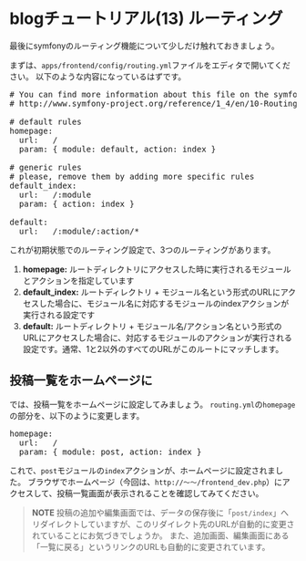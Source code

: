 blogチュートリアル(13) ルーティング
===================================

最後にsymfonyのルーティング機能について少しだけ触れておきましょう。

まずは、`apps/frontend/config/routing.yml`ファイルをエディタで開いてください。
以下のような内容になっているはずです。


<pre>
# You can find more information about this file on the symfony website:
# http://www.symfony-project.org/reference/1_4/en/10-Routing

# default rules
homepage:
  url:   /
  param: { module: default, action: index }

# generic rules
# please, remove them by adding more specific rules
default_index:
  url:   /:module
  param: { action: index }

default:
  url:   /:module/:action/*
</pre>


これが初期状態でのルーティング設定で、3つのルーティングがあります。

1. **homepage:** ルートディレクトリにアクセスした時に実行されるモジュールとアクションを指定しています
2. **default_index:** ルートディレクトリ + モジュール名という形式のURLにアクセスした場合に、モジュール名に対応するモジュールのindexアクションが実行される設定です
3. **default:** ルートディレクトリ + モジュール名/アクション名という形式のURLにアクセスした場合に、対応するモジュールのアクションが実行される設定です。通常、1と2以外のすべてのURLがこのルートにマッチします。


投稿一覧をホームページに
------------------------

では、投稿一覧をホームページに設定してみましょう。
`routing.yml`の`homepage`の部分を、以下のように変更します。

<pre>
homepage:
  url:   /
  param: { module: post, action: index }
</pre>

これで、`post`モジュールの`index`アクションが、ホームページに設定されました。
ブラウザでホームページ（今回は、`http://～～/frontend_dev.php`）にアクセスして、投稿一覧画面が表示されることを確認してみてください。


> **NOTE**
> 投稿の追加や編集画面では、データの保存後に「`post/index`」へリダイレクトしていますが、このリダイレクト先のURLが自動的に変更されていることにお気づきでしょうか。
> また、追加画面、編集画面にある「一覧に戻る」というリンクのURLも自動的に変更されています。

